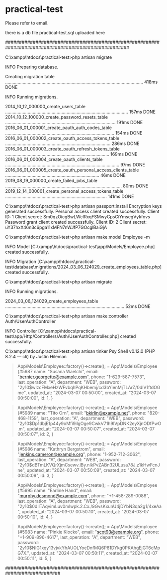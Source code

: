 # practical-test

Please refer to email.

there is a db file practical-test.sql uploaded here

#####################################################################################################

C:\xampp\htdocs\practical-test>php artisan migrate

   INFO  Preparing database.

  Creating migration table .............................................................................................................. 418ms DONE

   INFO  Running migrations.

  2014_10_12_000000_create_users_table .................................................................................................. 157ms DONE
  2014_10_12_100000_create_password_resets_table ........................................................................................ 191ms DONE
  2016_06_01_000001_create_oauth_auth_codes_table ....................................................................................... 154ms DONE
  2016_06_01_000002_create_oauth_access_tokens_table .................................................................................... 286ms DONE
  2016_06_01_000003_create_oauth_refresh_tokens_table ................................................................................... 169ms DONE
  2016_06_01_000004_create_oauth_clients_table ........................................................................................... 97ms DONE
  2016_06_01_000005_create_oauth_personal_access_clients_table ........................................................................... 46ms DONE
  2019_08_19_000000_create_failed_jobs_table ............................................................................................. 80ms DONE
  2019_12_14_000001_create_personal_access_tokens_table ................................................................................. 141ms DONE

C:\xampp\htdocs\practical-test>php artisan passport:install
Encryption keys generated successfully.
Personal access client created successfully.
Client ID: 1
Client secret: Sm0qzOicgBwLWcIRxqFSMwyCpsCiYmsegVykfovs
Password grant client created successfully.
Client ID: 2
Client secret: uY37hxX46n3c6pga11xMFN7nWJfP7GOcglBaiGjA

C:\xampp\htdocs\practical-test>php artisan make:model Employee -m

   INFO  Model [C:\xampp\htdocs\practical-test\app/Models/Employee.php] created successfully.

   INFO  Migration [C:\xampp\htdocs\practical-test\database\migrations/2024_03_06_124029_create_employees_table.php] created successfully.


C:\xampp\htdocs\practical-test>php artisan migrate

   INFO  Running migrations.

  2024_03_06_124029_create_employees_table ............................................................................................... 52ms DONE

C:\xampp\htdocs\practical-test>php artisan make:controller Auth/UserAuthController

   INFO  Controller [C:\xampp\htdocs\practical-test\app/Http/Controllers/Auth/UserAuthController.php] created successfully.

C:\xampp\htdocs\practical-test>php artisan tinker
Psy Shell v0.12.0 (PHP 8.2.4 — cli) by Justin Hileman
> App\Models\Employee::factory()->create();
= App\Models\Employee {#5987
    name: "Susana Waelchi",
    email: "bernier.georgette@example.com",
    phone: "1-629-587-7573",
    last_operation: "A",
    department: "WEB",
    password: "$2y$10$wlzcFMxeHzWFvbqhPqKHbemj/cd3bYienMjTLArZ/0dIV1ftdOGme",
    updated_at: "2024-03-07 00:50:00",
    created_at: "2024-03-07 00:50:00",
    id: 1,
  }

> App\Models\Employee::factory()->create();
= App\Models\Employee {#5989
    name: "Tito Orn",
    email: "bkirlin@example.net",
    phone: "820-468-1159",
    last_operation: "A",
    department: "WEB",
    password: "$2y$10$Dp1dbjE1p44y9oMfi9iIgOge9CwkV71h9lVpDNK2eyXjnODfPwO.m",
    updated_at: "2024-03-07 00:50:07",
    created_at: "2024-03-07 00:50:07",
    id: 2,
  }

> App\Models\Employee::factory()->create();
= App\Models\Employee {#5986
    name: "Kathryn Bergstrom",
    email: "jenkins.cameron@example.org",
    phone: "1-952-712-3062",
    last_operation: "A",
    department: "WEB",
    password: "$2y$10$dBTmLKVQrXjmCsewv.lBy.nIkPvZABn32ULusa78J.z1kHwFcnJne",
    updated_at: "2024-03-07 00:50:09",
    created_at: "2024-03-07 00:50:09",
    id: 3,
  }

> App\Models\Employee::factory()->create();
= App\Models\Employee {#5995
    name: "Earline Hand",
    email: "murphy.desmond@example.com",
    phone: "+1-458-289-0088",
    last_operation: "A",
    department: "WEB",
    password: "$2y$10$0dIlTAqvimLuv0mlwpk.2.Cx./9GvsKxunU4jDYbN3qa2g1/4xeAa",
    updated_at: "2024-03-07 00:50:10",
    created_at: "2024-03-07 00:50:10",
    id: 4,
  }

> App\Models\Employee::factory()->create();
= App\Models\Employee {#5983
    name: "Pinkie Klocko",
    email: "scot93@example.org",
    phone: "+1-909-896-4617",
    last_operation: "A",
    department: "WEB",
    password: "$2y$10$NIG1xqy13vjvkYhAUOLYoeDnfMQ6P81DYkg0PKAhgEjGT6cMpG7X.",
    updated_at: "2024-03-07 00:50:11",
    created_at: "2024-03-07 00:50:11",
    id: 5,
  }

############################################################################

 
